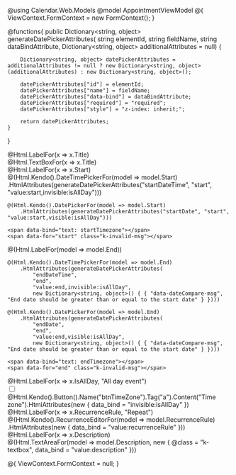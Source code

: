 @using Calendar.Web.Models
@model AppointmentViewModel
@{
    ViewContext.FormContext = new FormContext();
}

@functions{
    public Dictionary<string, object> generateDatePickerAttributes(
           string elementId,
           string fieldName,
           string dataBindAttribute,
           Dictionary<string, object> additionalAttributes = null)
    {

        Dictionary<string, object> datePickerAttributes = additionalAttributes != null ? new Dictionary<string, object>(additionalAttributes) : new Dictionary<string, object>();

        datePickerAttributes["id"] = elementId;
        datePickerAttributes["name"] = fieldName;
        datePickerAttributes["data-bind"] = dataBindAttribute;
        datePickerAttributes["required"] = "required";
        datePickerAttributes["style"] = "z-index: inherit;";

        return datePickerAttributes;
    }
}

<div class="k-edit-label">
    @Html.LabelFor(x => x.Title)
</div>
<div data-container-for="title" class="k-edit-field">
    @Html.TextBoxFor(x => x.Title)
</div>
<div class="k-edit-label">
    @Html.LabelFor(x => x.Start)
</div>
<div data-container-for="start" class="k-edit-field">
    @(Html.Kendo().DateTimePickerFor(model => model.Start)
        .HtmlAttributes(generateDatePickerAttributes("startDateTime", "start", "value:start,invisible:isAllDay")))

    @(Html.Kendo().DatePickerFor(model => model.Start)
        .HtmlAttributes(generateDatePickerAttributes("startDate", "start", "value:start,visible:isAllDay")))

    <span data-bind="text: startTimezone"></span>
    <span data-for="start" class="k-invalid-msg"></span>
</div>
<div class="k-edit-label">
    @(Html.LabelFor(model => model.End))
</div>
<div data-container-for="end" class="k-edit-field">

    @(Html.Kendo().DateTimePickerFor(model => model.End)
        .HtmlAttributes(generateDatePickerAttributes(
            "endDateTime",
            "end",
            "value:end,invisible:isAllDay",
            new Dictionary<string, object>() { { "data-dateCompare-msg", "End date should be greater than or equal to the start date" } })))

    @(Html.Kendo().DatePickerFor(model => model.End)
        .HtmlAttributes(generateDatePickerAttributes(
            "endDate",
            "end",
            "value:end,visible:isAllDay",
            new Dictionary<string, object>() { { "data-dateCompare-msg", "End date should be greater than or equal to the start date" } })))

    <span data-bind="text: endTimezone"></span>
    <span data-for="end" class="k-invalid-msg"></span>
</div>
<div class="k-edit-label">
    @Html.LabelFor(x => x.IsAllDay, "All day event")
</div>
<div data-container-for="isAllDay" class="k-edit-field">
    <input data-bind="checked: isAllDay" data-val="true" id="IsAllDay" name="IsAllDay" type="checkbox" />
</div>

<div class="k-edit-label">
    <label for="timezone"> </label>
</div>
<div data-container-for="timezone" class="k-edit-field">
    @Html.Kendo().Button().Name("btnTimeZone").Tag("a").Content("Time zone").HtmlAttributes(new { data_bind = "invisible:isAllDay" })
</div>
<div class="k-popup-edit-form k-scheduler-edit-form k-scheduler-timezones" style="display:none">
    <div class="k-edit-form-container">
        <div class="k-edit-label"></div>
        <div class="k-edit-field">
            <label class="k-check">
                <input class="k-timezone-toggle" type="checkbox">Use separate start and end time zones
            </label>
        </div>
        <div class="k-edit-label">
            <label for="startTimezone">Start timezone</label>
        </div>
        <div data-container-for="startTimezone" class="k-edit-field">
            <div data-bind="value:startTimezone" name="startTimezone" data-role="timezoneeditor" style="display: block;"><span title="" class="k-widget k-dropdown k-header" unselectable="on" role="listbox" aria-haspopup="true" aria-expanded="false" tabindex="0" aria-owns="6aa0a177-973e-4e58-8453-3e99ed3d3d3e_listbox" aria-disabled="false" aria-readonly="false" aria-busy="false"><span unselectable="on" class="k-dropdown-wrap k-state-default"><span unselectable="on" class="k-input">No timezone</span><span unselectable="on" class="k-select"><span unselectable="on" class="k-icon k-i-arrow-s">select</span></span></span><input id="6aa0a177-973e-4e58-8453-3e99ed3d3d3e" data-role="dropdownlist" style="display: none;"></span><span title="" class="k-widget k-dropdown k-header" unselectable="on" role="listbox" aria-haspopup="true" aria-expanded="false" aria-owns="" aria-disabled="true" aria-readonly="false" style="display: none;"><span unselectable="on" class="k-dropdown-wrap k-state-disabled"><span unselectable="on" class="k-input"></span><span unselectable="on" class="k-select"><span unselectable="on" class="k-icon k-i-arrow-s">select</span></span></span><input data-role="dropdownlist" disabled="disabled" style="display: none;"></span></div>
        </div>
        <div class="k-edit-label"><label for="endTimezone">End timezone</label></div>
        <div data-container-for="endTimezone" class="k-edit-field">
            <div data-bind="value:endTimezone" name="endTimezone" data-role="timezoneeditor" style="display: block;"><span title="" class="k-widget k-dropdown k-header" unselectable="on" role="listbox" aria-haspopup="true" aria-expanded="false" tabindex="0" aria-owns="05486094-12fa-4586-8c48-c87d167c360b_listbox" aria-disabled="false" aria-readonly="false" aria-busy="false"><span unselectable="on" class="k-dropdown-wrap k-state-default"><span unselectable="on" class="k-input">No timezone</span><span unselectable="on" class="k-select"><span unselectable="on" class="k-icon k-i-arrow-s">select</span></span></span><input id="05486094-12fa-4586-8c48-c87d167c360b" data-role="dropdownlist" style="display: none;"></span><span title="" class="k-widget k-dropdown k-header" unselectable="on" role="listbox" aria-haspopup="true" aria-expanded="false" aria-owns="" aria-disabled="true" aria-readonly="false" style="display: none;"><span unselectable="on" class="k-dropdown-wrap k-state-disabled"><span unselectable="on" class="k-input"></span><span unselectable="on" class="k-select"><span unselectable="on" class="k-icon k-i-arrow-s">select</span></span></span><input data-role="dropdownlist" disabled="disabled" style="display: none;"></span></div>
        </div>
        <div class="k-edit-buttons k-state-default"><a class="k-button k-scheduler-savetimezone" href="#">Save</a><a class="k-button k-scheduler-canceltimezone" href="#">Cancel</a></div>
    </div>
</div>
<div class="k-edit-label">
    @Html.LabelFor(x => x.RecurrenceRule, "Repeat")
</div>
<div data-container-for="recurrenceRule" class="k-edit-field">
    @(Html.Kendo().RecurrenceEditorFor(model => model.RecurrenceRule)
        .HtmlAttributes(new { data_bind = "value:recurrenceRule" }))
</div>
<div class="k-recur-view"></div>
<div class="k-edit-label">
    @Html.LabelFor(x => x.Description)
</div>
<div data-container-for="description" class="k-edit-field">
    @(Html.TextAreaFor(model => model.Description, new { @class = "k-textbox", data_bind = "value:description" }))
</div>

@{
    ViewContext.FormContext = null;
}
